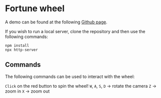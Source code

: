 ﻿# Fortune wheel

A demo can be found at the following [Github page](https://ammlyy.github.io/cg21-fortune_wheel/).


If you wish to run a local server, clone the repository and then use the following commands:
```
npm install 
npx http-server
```

## Commands
The following commands can be used to interact with the wheel:

`Click` on the red button to spin the wheel!
`W`, `A`, `S`, `D` -> rotate the camera
`Z` -> zoom in
`X` -> zoom out